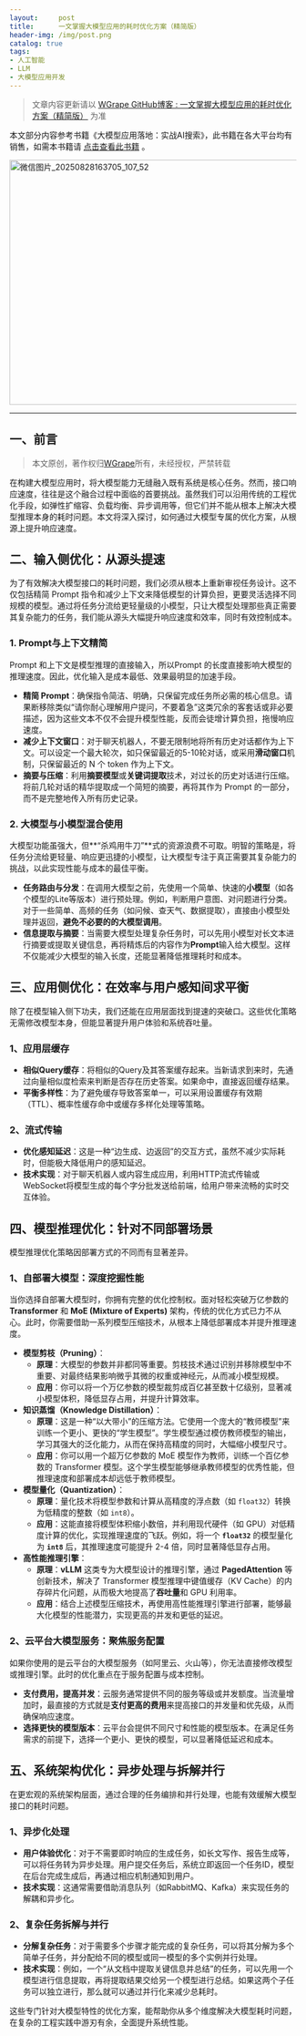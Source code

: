 ```yaml
---
layout:     post
title:      一文掌握大模型应用的耗时优化方案（精简版）
header-img: /img/post.png
catalog: true
tags:
- 人工智能
- LLM
- 大模型应用开发
---
```


> 文章内容更新请以 [WGrape GitHub博客 : 一文掌握大模型应用的耗时优化方案（精简版）](https://github.com/WGrape/Blog/issues/283) 为准

本文部分内容参考书籍《大模型应用落地：实战AI搜索》，此书籍在各大平台均有销售，如需本书籍请 [点击查看此书籍](https://item.jd.com/10169208264077.html) 。

<img width="1512" height="430" alt="微信图片_20250828163705_107_52" src="https://github.com/user-attachments/assets/c81190bb-b571-4fe2-ad6d-2bf92b88da15" />

***

## 一、前言
> 本文原创，著作权归[WGrape](https://github.com/WGrape)所有，未经授权，严禁转载

在构建大模型应用时，将大模型能力无缝融入既有系统是核心任务。然而，接口响应速度，往往是这个融合过程中面临的首要挑战。虽然我们可以沿用传统的工程优化手段，如弹性扩缩容、负载均衡、异步调用等，但它们并不能从根本上解决大模型推理本身的耗时问题。本文将深入探讨，如何通过大模型专属的优化方案，从根源上提升响应速度。

## 二、输入侧优化：从源头提速

为了有效解决大模型接口的耗时问题，我们必须从根本上重新审视任务设计。这不仅包括精简 Prompt 指令和减少上下文来降低模型的计算负担，更要灵活选择不同规模的模型。通过将任务分流给更轻量级的小模型，只让大模型处理那些真正需要其复杂能力的任务，我们能从源头大幅提升响应速度和效率，同时有效控制成本。

### 1.  **Prompt与上下文精简**

Prompt 和上下文是模型推理的直接输入，所以Prompt 的长度直接影响大模型的推理速度。因此，优化输入是成本最低、效果最明显的加速手段。

* **精简 Prompt**：确保指令简洁、明确，只保留完成任务所必需的核心信息。请果断移除类似“请你耐心理解用户提问，不要着急”这类冗余的客套话或非必要描述，因为这些文本不仅不会提升模型性能，反而会徒增计算负担，拖慢响应速度。
* **减少上下文窗口**：对于聊天机器人，不要无限制地将所有历史对话都作为上下文。可以设定一个最大轮次，如只保留最近的5-10轮对话，或采用**滑动窗口**机制，只保留最近的 N 个 token 作为上下文。
* **摘要与压缩**：利用**摘要模型**或**关键词提取**技术，对过长的历史对话进行压缩。将前几轮对话的精华提取成一个简短的摘要，再将其作为 Prompt 的一部分，而不是完整地传入所有历史记录。

### 2.  **大模型与小模型混合使用**
大模型功能虽强大，但**“杀鸡用牛刀”**式的资源浪费不可取。明智的策略是，将任务分流给更轻量、响应更迅捷的小模型，让大模型专注于真正需要其复杂能力的挑战，以此实现性能与成本的最佳平衡。

* **任务路由与分发**：在调用大模型之前，先使用一个简单、快速的**小模型**（如各个模型的Lite等版本）进行预处理。例如，判断用户意图、对问题进行分类。对于一些简单、高频的任务（如问候、查天气、数据提取），直接由小模型处理并返回，**避免不必要的的大模型调用**。
* **信息提取与摘要**：当需要大模型处理复杂任务时，可以先用小模型对长文本进行摘要或提取关键信息，再将精炼后的内容作为**Prompt**输入给大模型。这样不仅能减少大模型的输入长度，还能显著降低推理耗时和成本。

## 三、应用侧优化：在效率与用户感知间求平衡

除了在模型输入侧下功夫，我们还能在应用层面找到提速的突破口。这些优化策略无需修改模型本身，但能显著提升用户体验和系统吞吐量。

### 1、应用层缓存
* **相似Query缓存**：将相似的Query及其答案缓存起来。当新请求到来时，先通过向量相似度检索来判断是否存在历史答案。如果命中，直接返回缓存结果。
* **平衡多样性**：为了避免缓存导致答案单一，可以采用设置缓存有效期（TTL）、概率性缓存命中或缓存多样化处理等策略。

### 2、流式传输
* **优化感知延迟**：这是一种“边生成、边返回”的交互方式，虽然不减少实际耗时，但能极大降低用户的感知延迟。
* **技术实现**：对于聊天机器人或内容生成应用，利用HTTP流式传输或WebSocket将模型生成的每个字分批发送给前端，给用户带来流畅的实时交互体验。

## 四、模型推理优化：针对不同部署场景

模型推理优化策略因部署方式的不同而有显著差异。

### 1、自部署大模型：深度挖掘性能

当你选择自部署大模型时，你拥有完整的优化控制权。面对轻松突破万亿参数的 **Transformer** 和 **MoE (Mixture of Experts)** 架构，传统的优化方式已力不从心。此时，你需要借助一系列模型压缩技术，从根本上降低部署成本并提升推理速度。

* **模型剪枝（Pruning）**：
    * **原理**：大模型的参数并非都同等重要。剪枝技术通过识别并移除模型中不重要、对最终结果影响微乎其微的权重或神经元，从而减小模型规模。
    * **应用**：你可以将一个万亿参数的模型裁剪成百亿甚至数十亿级别，显著减小模型体积，降低显存占用，并提升计算效率。
* **知识蒸馏（Knowledge Distillation）**：
    * **原理**：这是一种“以大带小”的压缩方法。它使用一个庞大的“教师模型”来训练一个更小、更快的“学生模型”。学生模型通过模仿教师模型的输出，学习其强大的泛化能力，从而在保持高精度的同时，大幅缩小模型尺寸。
    * **应用**：你可以用一个超万亿参数的 MoE 模型作为教师，训练一个百亿参数的 Transformer 模型。这个学生模型能够继承教师模型的优秀性能，但推理速度和部署成本却远低于教师模型。
* **模型量化（Quantization）**：
    * **原理**：量化技术将模型参数和计算从高精度的浮点数（如 `float32`）转换为低精度的整数（如 `int8`）。
    * **应用**：这能直接将模型体积缩小数倍，并利用现代硬件（如 GPU）对低精度计算的优化，实现推理速度的飞跃。例如，将一个 **`float32`** 的模型量化为 **`int8`** 后，其推理速度可能提升 2-4 倍，同时显著降低显存占用。
* **高性能推理引擎**：
    * **原理**：**vLLM** 这类专为大模型设计的推理引擎，通过 **PagedAttention** 等创新技术，解决了 Transformer 模型推理中键值缓存（KV Cache）的内存碎片化问题，从而极大地提高了**吞吐量**和 GPU 利用率。
    * **应用**：结合上述模型压缩技术，再使用高性能推理引擎进行部署，能够最大化模型的性能潜力，实现更高的并发和更低的延迟。

### 2、云平台大模型服务：聚焦服务配置

如果你使用的是云平台的大模型服务（如阿里云、火山等），你无法直接修改模型或推理引擎。此时的优化重点在于服务配置与成本控制。

* **支付费用，提高并发**：云服务通常提供不同的服务等级或并发额度。当流量增加时，最直接的方式就是**支付更高的费用**来提高接口的并发量和优先级，从而确保响应速度。
* **选择更快的模型版本**：云平台会提供不同尺寸和性能的模型版本。在满足任务需求的前提下，选择一个更小、更快的模型，可以显著降低延迟和成本。

## 五、系统架构优化：异步处理与拆解并行

在更宏观的系统架构层面，通过合理的任务编排和并行处理，也能有效缓解大模型接口的耗时问题。

### 1、异步化处理
* **用户体验优化**：对于不需要即时响应的生成任务，如长文写作、报告生成等，可以将任务转为异步处理。用户提交任务后，系统立即返回一个任务ID，模型在后台完成生成后，再通过相应机制通知到用户。
* **技术实现**：这通常需要借助消息队列（如RabbitMQ、Kafka）来实现任务的解耦和异步化。

### 2、复杂任务拆解与并行
* **分解复杂任务**：对于需要多个步骤才能完成的复杂任务，可以将其分解为多个简单子任务，并分配给不同的模型或同一模型的多个实例并行处理。
* **技术实现**：例如，一个“从文档中提取关键信息并总结”的任务，可以先用一个模型进行信息提取，再将提取结果交给另一个模型进行总结。如果这两个子任务可以独立进行，那么就可以通过并行化来减少总耗时。

这些专门针对大模型特性的优化方案，能帮助你从多个维度解决大模型耗时问题，在复杂的工程实践中游刃有余，全面提升系统性能。
